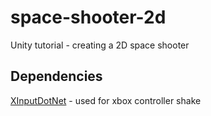 # space-shooter-2d
Unity tutorial - creating a 2D space shooter

## Dependencies

[XInputDotNet](https://github.com/speps/XInputDotNet) - used for xbox controller shake
